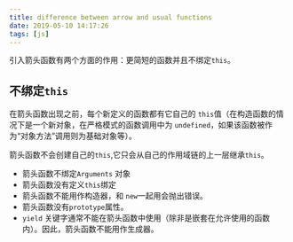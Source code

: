 ```yaml
---
title: difference between arrow and usual functions
date: 2019-05-10 14:17:26
tags: [js]
---
```


引入箭头函数有两个方面的作用：更简短的函数并且不绑定`this`。

## 不绑定`this`

在箭头函数出现之前，每个新定义的函数都有它自己的 `this`值（在构造函数的情况下是一个新对象，在严格模式的函数调用中为 `undefined`，如果该函数被作为“对象方法”调用则为基础对象等）。

箭头函数不会创建自己的`this`,它只会从自己的作用域链的上一层继承`this`。

- 箭头函数不绑定`Arguments` 对象
- 箭头函数没有定义`this`绑定
- 箭头函数不能用作构造器，和 `new`一起用会抛出错误。
- 箭头函数没有`prototype`属性。
-  `yield` 关键字通常不能在箭头函数中使用（除非是嵌套在允许使用的函数内）。因此，箭头函数不能用作生成器。